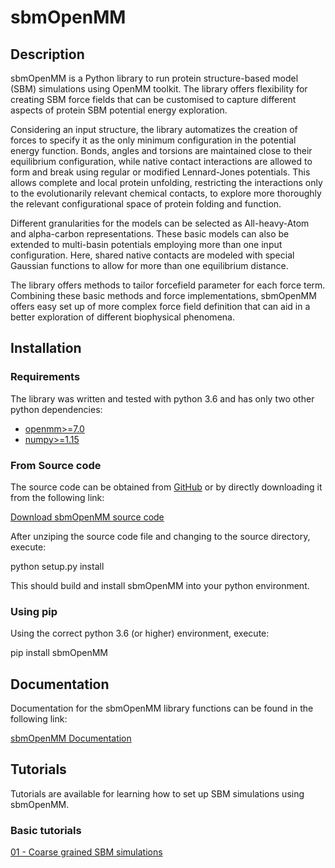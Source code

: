 # sbmOpenMM

## Description

sbmOpenMM is a Python library to run protein structure-based model (SBM) simulations using OpenMM toolkit. The library offers flexibility for creating SBM force fields that can be customised to capture different aspects of protein SBM potential energy exploration.

Considering an input structure, the library automatizes the creation of forces to specify it as the only minimum configuration in the potential energy function. Bonds, angles and torsions are maintained close to their equilibrium configuration, while native contact interactions are allowed to form and break using regular or modified Lennard-Jones potentials. This allows complete and local protein unfolding, restricting the interactions only to the evolutionarily relevant chemical contacts, to explore more thoroughly the relevant configurational space of protein folding and function.

Different granularities for the models can be selected as All-heavy-Atom and alpha-carbon representations. These basic models can also be extended to multi-basin potentials employing more than one input configuration. Here, shared native contacts are modeled with special Gaussian functions to allow for more than one equilibrium distance.

The library offers methods to tailor forcefield parameter for each force term. Combining these basic methods and force implementations, sbmOpenMM offers easy set up of more complex force field definition that can aid in a better exploration of different biophysical phenomena.

## Installation

### Requirements

The library was written and tested with python 3.6 and has only two other python dependencies:

- [openmm>=7.0](http://openmm.org/)
- [numpy>=1.15](https://numpy.org/)

### From Source code

The source code can be obtained from [GitHub]("https://github.com/CompBiochBiophLab/sbm-openmm") or by directly downloading it from the following link:

[Download sbmOpenMM source code](https://github.com/CompBiochBiophLab/sbm-openmm/archive/master.zip)

After unziping the source code file and changing to the source directory, execute:

python setup.py install

This should build and install sbmOpenMM into your python environment.

### Using pip

Using the correct python 3.6 (or higher) environment, execute:

pip install sbmOpenMM

## Documentation

Documentation for the sbmOpenMM library functions can be found in the following link:

[sbmOpenMM Documentation](https://compbiochbiophlab.github.io/sbm-openmm)

## Tutorials

Tutorials are available for learning how to set up SBM simulations using sbmOpenMM.

### Basic tutorials

[01 - Coarse grained SBM simulations](https://gist.github.com/Martin-Floor/e528d25908b5265c1520dcfd8a30fc1d)




